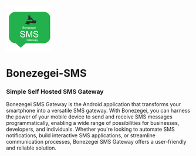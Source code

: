 
![bonezegei SMS](resources/bonezegeiSMS128.png "bonezegei SMS")
# Bonezegei-SMS
### Simple Self Hosted SMS Gateway

Bonezegei SMS Gateway is the Android application that transforms your smartphone into a versatile SMS gateway. With Bonezegei, you can harness the power of your mobile device to send and receive SMS messages programmatically, enabling a wide range of possibilities for businesses, developers, and individuals. Whether you're looking to automate SMS notifications, build interactive SMS applications, or streamline communication processes, Bonezegei SMS Gateway offers a user-friendly and reliable solution.




